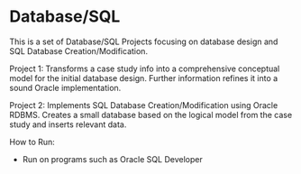 # Database/SQL
This is a set of Database/SQL Projects focusing on database design and SQL Database Creation/Modification.

Project 1: Transforms a case study info into a comprehensive conceptual model for the initial database design. Further information refines it into a sound Oracle implementation.

Project 2: Implements SQL Database Creation/Modification using Oracle RDBMS. Creates a small database based on the logical model from the case study and inserts relevant data.

How to Run:
- Run on programs such as Oracle SQL Developer
